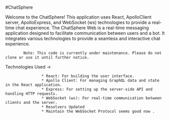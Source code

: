 #ChatSphere

Welcome to the ChatSphere! This application uses React, ApolloClient server, ApolloExpress, and WebSocket (ws) technologies to provide a real-time chat experience.
The ChatSphere Web is a real-time messaging application designed to facilitate communication between users and a bot. It integrates various technologies to provide a seamless and interactive chat experience.


            Note: This code is currently under maintenance. Please do not clone or use it until further notice.


Technologies Used ->

                    * React: For building the user interface.
                    * Apollo Client: For managing GraphQL data and state in the React application.
                    * Express: For setting up the server-side API and handling HTTP requests.
                    * WebSocket (ws): For real-time communication between clients and the server.
                    * Resolvers Updated
                    * Maintain the WebSocket Protocol seems good now .
